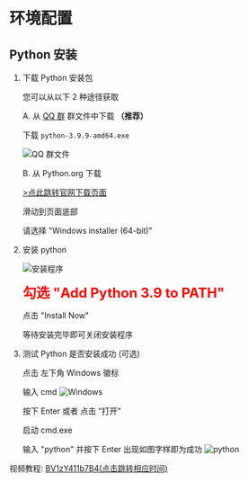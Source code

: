 # 环境配置

## Python 安装

1. 下载 Python 安装包

   您可以从以下 2 种途径获取

   A. 从 [QQ 群](联系我们.md) 群文件中下载 **（推荐）**

   下载 `python-3.9.9-amd64.exe`

   ![QQ 群文件](https://gitee.com/ratchips/danmuclip_docs/raw/master/img/QQ_file.png)

   B. 从 Python.org 下载

   [>点此跳转官网下载页面](https://www.python.org/downloads/release/python-399/)

   滑动到页面底部

   请选择 "Windows installer (64-bit)"

2. 安装 python

   ![安装程序](https://gitee.com/ratchips/danmuclip_docs/raw/master/img/pyinstaller.png)

   <font size=5 color=#FF0000><b>勾选 "Add Python 3.9 to PATH"</b></font>

   点击 "Install Now"

   等待安装完毕即可关闭安装程序

3. 测试 Python 是否安装成功 (可选)

   点击 左下角 Windows 徽标

   输入 cmd
   ![Windows](https://gitee.com/ratchips/danmuclip_docs/raw/master/img/start_cmd.png)

   按下 Enter 或者 点击 “打开”

   启动 cmd.exe

   输入 "python" 并按下 Enter 出现如图字样即为成功
   ![python](https://gitee.com/ratchips/danmuclip_docs/raw/master/img/cmd_python.png)

视频教程: [BV1zY411b7B4(点击跳转相应时间)](https://www.bilibili.com/video/BV1zY411b7B4/?t=2m32s)

<!-- ## vscode 安装

1. 下载 vscode 安装包

   您可以从以下 2 种途径获取

   A. 从 [QQ 群](联系我们.md) 群文件中下载 **（推荐）**

   下载 `VSCodeUserSetup-x64-1.63.2`

   ![QQ 群文件](https://gitee.com/ratchips/danmuclip_docs/raw/master/img/QQ_file.png)

   B. 从 code.visualstudio.com 下载

   [>点此跳转官网下载页面](https://code.visualstudio.com/)

2. 安装 vscode

   一路 "下一步" 就可以了  -->
